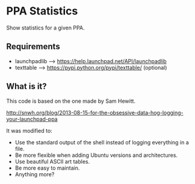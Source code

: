 PPA Statistics
==============

Show statistics for a given PPA.

Requirements
------------

  * launchpadlib --> https://help.launchpad.net/API/launchpadlib
  * texttable    --> https://pypi.python.org/pypi/texttable/ (optional)

What is it?
-----------

This code is based on the one made by Sam Hewitt.

http://snwh.org/blog/2013-08-15-for-the-obsessive-data-hog-logging-your-launchpad-ppa

It was modified to:

  * Use the standard output of the shell instead of logging everything in a
    file.
  * Be more flexible when adding Ubuntu versions and architectures.
  * Use beautiful ASCII art tables.
  * Be more easy to maintain.
  * Anything more?
